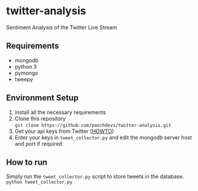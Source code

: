 # twitter-analysis
Sentiment Analysis of the Twitter Live Stream

Requirements
------------
* mongodb
* python 3
* pymongo
* tweepy

Environment Setup
-----------------
1. Install all the necessary requirements
2. Clone this repository  
`git clone https://github.com/panchdevs/twitter-analysis.git`
3. Get your api keys from Twitter ([HOWTO](http://www.74by2.com/2014/06/easily-get-twitter-api-key-api-secret-access-token-access-secret-pictures/))
4. Enter your keys in `tweet_collector.py` and edit the mongodb server host and port if required

How to run
----------
Simply run the `tweet_collector.py` script to store tweets in the database.  
`python tweet_collector.py`
